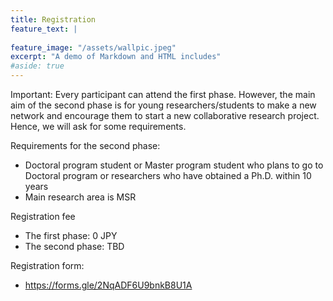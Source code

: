 ```yaml
---
title: Registration
feature_text: |
  
feature_image: "/assets/wallpic.jpeg"
excerpt: "A demo of Markdown and HTML includes"
#aside: true
---
```


Important: Every participant can attend the first phase. However, the main aim of the second phase is for young researchers/students to make a new network and encourage them to start a new collaborative research project. Hence, we will ask for some requirements. 

Requirements for the second phase: 
- Doctoral program student or Master program student who plans to go to Doctoral program or researchers who have obtained a Ph.D. within 10 years
- Main research area is MSR


Registration fee
- The first phase: 0 JPY
- The second phase: TBD


Registration form:
- https://forms.gle/2NqADF6U9bnkB8U1A
